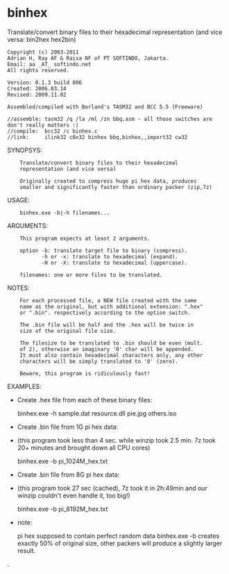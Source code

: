 # binhex

Translate/convert binary files to their hexadecimal representation (and vice versa: bin2hex hex2bin)

    Copyright (c) 2003-2011
    Adrian H, Ray AF & Raisa NF of PT SOFTINDO, Jakarta.
    Email: aa _AT_ softindo.net
    All rights reserved.

    Version: 0.1.3 build 006
    Created: 2006.03.14
    Revised: 2009.11.02
    
    Assembled/compiled with Borland's TASM32 and BCC 5.5 (Freeware)
    
    //assemble: tasm32 /q /la /ml /zn bbq.asm - all those switches are don't really matters :)
    //compile:  bcc32 /c binhex.c
    //link:     ilink32 c0x32 binhex bbq,binhex,,import32 cw32


 SYNOPSYS:
 
        Translate/convert binary files to their hexadecimal
        representation (and vice versa)

        Originally created to compress huge pi hex data, produces
        smaller and significantly faster than ordinary packer (zip,7z)

 USAGE:
 
        binhex.exe -b|-h filenames...

 ARGUMENTS:
 
        This program expects at least 2 arguments.

        option -b: translate target file to binary (compress).
               -h or -x: translate to hexadecimal (expand).
               -H or -X: translate to hexadecimal (uppercase).

        filenames: one or more files to be translated.

 NOTES:
 
        For each processed file, a NEW file created with the same
        name as the original, but with additional extension: ".hex"
        or ".bin". respectively according to the option switch.

        The .bin file will be half and the .hex will be twice in
        size of the original file size.

        The filesize to be translated to .bin should be even (mult.
        of 2), otherwise an imaginary '0' char will be appended.
        It must also contain hexadecimal characters only, any other
        characters will be simply translated to '0' (zero).

        Beware, this program is ridiculously fast!

 EXAMPLES:

   - Create .hex file from each of these binary files:

        binhex.exe -h sample.dat resource.dll pie.jpg others.iso

   - Create .bin file from 1G pi hex data:
   - 
        (this program took less than 4 sec. while winzip took 2.5 min.
        7z took 20+ minutes and brought down all CPU cores)

        binhex.exe -b pi_1024M_hex.txt

   - Create .bin file from 8G pi hex data:
   - 
        (this program took 27 sec (cached), 7z took it in 2h:49min
        and our winzip couldn't even handle it, too big!)

        binhex.exe -b pi_8192M_hex.txt

   - note:
   
        pi hex supposed to contain perfect random data
        binhex.exe -b creates exactly 50% of original size,
        other packers will produce a slightly larger result.



.
